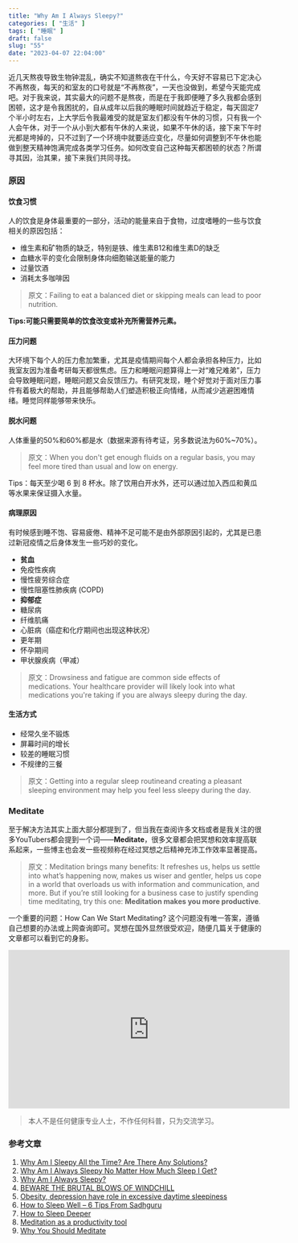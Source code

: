 ```yaml
---
title: "Why Am I Always Sleepy?"
categories: [ "生活" ]
tags: [ "睡眠" ]
draft: false
slug: "55"
date: "2023-04-07 22:04:00"
---
```




近几天熬夜导致生物钟混乱，确实不知道熬夜在干什么，今天好不容易已下定决心不再熬夜，每天的和室友的口号就是“不再熬夜”，一天也没做到，希望今天能完成吧。对于我来说，其实最大的问题不是熬夜，而是在于我即便睡了多久我都会感到困顿，这才是令我困扰的，自从成年以后我的睡眠时间就趋近于稳定，每天固定7个半小时左右，上大学后令我最难受的就是室友们都没有午休的习惯，只有我一个人会午休，对于一个从小到大都有午休的人来说，如果不午休的话，接下来下午时光都是垮掉的，只不过到了一个环境中就要适应变化，尽量如何调整到不午休也能做到整天精神饱满完成各类学习任务。如何改变自己这种每天都困顿的状态？所谓寻其因，治其果，接下来我们共同寻找。

### 原因

#### 饮食习惯
人的饮食是身体最重要的一部分，活动的能量来自于食物，过度嗜睡的一些与饮食相关的原因包括：
- 维生素和矿物质的缺乏，特别是铁、维生素B12和维生素D的缺乏
- 血糖水平的变化会限制身体向细胞输送能量的能力
- 过量饮酒
- 消耗太多咖啡因

> 原文：Failing to eat a balanced diet or skipping meals can lead to poor nutrition.

**Tips:可能只需要简单的饮食改变或补充所需营养元素。**
#### 压力问题
大环境下每个人的压力愈加繁重，尤其是疫情期间每个人都会承担各种压力，比如我室友因为准备考研每天都很焦虑。压力和睡眠问题算得上一对“难兄难弟”，压力会导致睡眠问题，睡眠问题又会反馈压力。有研究发现，睡个好觉对于面对压力事件有着极大的帮助，并且能够帮助人们塑造积极正向情绪，从而减少逃避困难情绪。睡觉同样能够带来快乐。
#### 脱水问题
人体重量的50%和60%都是水（数据来源有待考证，另多数说法为60%~70%）。

> 原文：When you don't get enough fluids on a regular basis, you may feel more tired than usual and low on energy. 

Tips：每天至少喝 6 到 8 杯水。除了饮用白开水外，还可以通过加入西瓜和黄瓜等水果来保证摄入水量。
#### 病理原因
有时候感到睡不饱、容易疲倦、精神不足可能不是由外部原因引起的，尤其是已患过新冠疫情之后身体发生一些巧妙的变化。
- **贫血**
- 免疫性疾病
- 慢性疲劳综合症
- 慢性阻塞性肺疾病 (COPD)
- **抑郁症**
- 糖尿病
- 纤维肌痛
- 心脏病（癌症和化疗期间也出现这种状况）
- 更年期
- 怀孕期间
- 甲状腺疾病（甲减）
> 原文：Drowsiness and fatigue are common side effects of medications. Your healthcare provider will likely look into what medications you're taking if you are always sleepy during the day.
#### 生活方式
- 经常久坐不锻炼
- 屏幕时间的增长
- 较差的睡眠习惯
- 不规律的三餐
> 原文：Getting into a regular sleep routineand creating a pleasant sleeping environment may help you feel less sleepy during the day.

### Meditate
至于解决方法其实上面大部分都提到了，但当我在查阅许多文档或者是我关注的很多YouTubers都会提到一个词——**Meditate**，很多文章都会把冥想和效率提高联系起来，一些博主也会发一些视频称在经过冥想之后精神充沛工作效率显著提高。
> 原文：Meditation brings many benefits: It refreshes us, helps us settle into what’s happening now, makes us wiser and gentler, helps us cope in a world that overloads us with information and communication, and more. But if you’re still looking for a business case to justify spending time meditating, try this one: **Meditation makes you more productive**.

一个重要的问题：How Can We Start Meditating?
这个问题没有唯一答案，遵循自己想要的办法或上网查询即可。冥想在国外显然很受欢迎，随便几篇关于健康的文章都可以看到它的身影。
<div class="video">
<iframe width="560" height="315" src="https://www.youtube.com/embed/O-6f5wQXSu8" title="YouTube video player" frameborder="0" allow="accelerometer; autoplay; clipboard-write; encrypted-media; gyroscope; picture-in-picture; web-share" allowfullscreen></iframe>
</div>

> 本人不是任何健康专业人士，不作任何科普，只为交流学习。

### 参考文章
1. [Why Am I Sleepy All the Time? Are There Any Solutions?](https://www.sleepresolutions.com/blog/why-am-i-sleepy-all-the-time)
2. [Why Am I Always Sleepy No Matter How Much Sleep I Get?](https://www.risescience.com/blog/always-sleepy-no-matter-how-much-sleep-i-get#always)
3. [Why Am I Always Sleepy?](https://www.verywellhealth.com/reasons-why-you-feel-sleepy-3014818#citation-7)
4. [BEWARE THE BRUTAL BLOWS OF WINDCHILL](https://www.deseret.com/1994/2/27/19094437/beware-the-brutal-blows-of-windchill)
5. [Obesity, depression have role in excessive daytime sleepiness](https://www.sciencedaily.com/releases/2015/05/150507093154.htm)
6. [How to Sleep Well – 6 Tips From Sadhguru](https://isha.sadhguru.org/in/en/wisdom/article/how-to-sleep-well?gclid=Cj0KCQjw_r6hBhDdARIsAMIDhV8Q52YRjvSax-16oS5EMVxjxFpwNTRVZRrtI-NSnlOOS_4foUoIF7kaAoKsEALw_wcB)
7. [How to Sleep Deeper](https://www.verywellhealth.com/lack-of-deep-sleep-3966027)
8. [Meditation as a productivity tool](https://medium.com/thrive-global/meditation-as-a-productivity-tool-cfb9b01bc4e7)
9. [Why You Should Meditate](https://www.prairiehealth.co/blog/why-you-should-meditate/)
